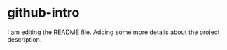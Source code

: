 # github-intro

I am editing the README file. Adding some more details about the project description.
